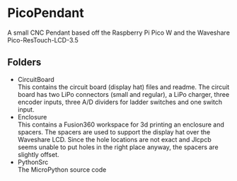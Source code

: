 # PicoPendant
A small CNC Pendant based off the Raspberry Pi Pico W and the Waveshare Pico-ResTouch-LCD-3.5

## Folders
* CircuitBoard<br>This contains the circuit board (display hat) files and readme. The circuit board has two LiPo connectors (small and regular), a LiPo charger, three encoder inputs, three A/D dividers for ladder switches and one switch input.
* Enclosure<br>This contains a Fusion360 workspace for 3d printing an enclosure and spacers. The spacers are used to support the display hat over the Waveshare LCD. Since the hole locations are not exact and Jlcpcb seems unable to put holes in the right place anyway, the spacers are slightly offset.
* PythonSrc<br>The MicroPython source code

